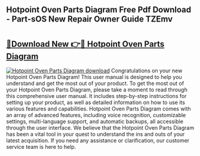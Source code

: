 ## Hotpoint Oven Parts Diagram Free Pdf Download - Part-sOS New Repair Owner Guide TZEmv

# <h2><a href="http://dfmbs2i.blite.top/?on=Hotpoint+Oven+Parts+Diagram">🔗Download New 👉🔴 Hotpoint Oven Parts Diagram</a></h2>

[![Hotpoint Oven Parts Diagram download](https://i.imgur.com/lujVjoI.png)](http://dfmbs2i.blite.top/?on=Hotpoint+Oven+Parts+Diagram)
Congratulations on your new Hotpoint Oven Parts Diagram! This user manual is designed to help you understand and get the most out of your product. To get the most out of your Hotpoint Oven Parts Diagram, please take a moment to read through this comprehensive user manual. It includes step-by-step instructions for setting up your product, as well as detailed information on how to use its various features and capabilities. Hotpoint Oven Parts Diagram comes with an array of advanced features, including voice recognition, customizable settings, multi-language support, and automatic backups, all accessible through the user interface. We believe that the Hotpoint Oven Parts Diagram has been a vital tool in your quest to understand the ins and outs of your latest acquisition. If you need any assistance or clarification, our customer service team is here to help.
